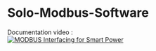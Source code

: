 # Solo-Modbus-Software

Documentation video : </br>
[![MODBUS Interfacing for Smart Power](https://img.youtube.com/vi/giiFVC3s9HU/0.jpg)](https://youtu.be/giiFVC3s9HU)
